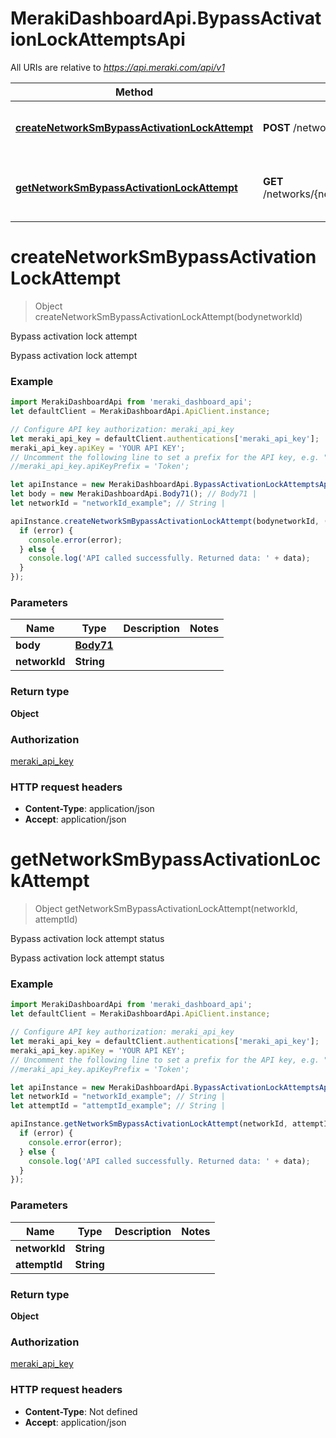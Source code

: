 # MerakiDashboardApi.BypassActivationLockAttemptsApi

All URIs are relative to *https://api.meraki.com/api/v1*

Method | HTTP request | Description
------------- | ------------- | -------------
[**createNetworkSmBypassActivationLockAttempt**](BypassActivationLockAttemptsApi.md#createNetworkSmBypassActivationLockAttempt) | **POST** /networks/{networkId}/sm/bypassActivationLockAttempts | Bypass activation lock attempt
[**getNetworkSmBypassActivationLockAttempt**](BypassActivationLockAttemptsApi.md#getNetworkSmBypassActivationLockAttempt) | **GET** /networks/{networkId}/sm/bypassActivationLockAttempts/{attemptId} | Bypass activation lock attempt status

<a name="createNetworkSmBypassActivationLockAttempt"></a>
# **createNetworkSmBypassActivationLockAttempt**
> Object createNetworkSmBypassActivationLockAttempt(bodynetworkId)

Bypass activation lock attempt

Bypass activation lock attempt

### Example
```javascript
import MerakiDashboardApi from 'meraki_dashboard_api';
let defaultClient = MerakiDashboardApi.ApiClient.instance;

// Configure API key authorization: meraki_api_key
let meraki_api_key = defaultClient.authentications['meraki_api_key'];
meraki_api_key.apiKey = 'YOUR API KEY';
// Uncomment the following line to set a prefix for the API key, e.g. "Token" (defaults to null)
//meraki_api_key.apiKeyPrefix = 'Token';

let apiInstance = new MerakiDashboardApi.BypassActivationLockAttemptsApi();
let body = new MerakiDashboardApi.Body71(); // Body71 | 
let networkId = "networkId_example"; // String | 

apiInstance.createNetworkSmBypassActivationLockAttempt(bodynetworkId, (error, data, response) => {
  if (error) {
    console.error(error);
  } else {
    console.log('API called successfully. Returned data: ' + data);
  }
});
```

### Parameters

Name | Type | Description  | Notes
------------- | ------------- | ------------- | -------------
 **body** | [**Body71**](Body71.md)|  | 
 **networkId** | **String**|  | 

### Return type

**Object**

### Authorization

[meraki_api_key](../README.md#meraki_api_key)

### HTTP request headers

 - **Content-Type**: application/json
 - **Accept**: application/json

<a name="getNetworkSmBypassActivationLockAttempt"></a>
# **getNetworkSmBypassActivationLockAttempt**
> Object getNetworkSmBypassActivationLockAttempt(networkId, attemptId)

Bypass activation lock attempt status

Bypass activation lock attempt status

### Example
```javascript
import MerakiDashboardApi from 'meraki_dashboard_api';
let defaultClient = MerakiDashboardApi.ApiClient.instance;

// Configure API key authorization: meraki_api_key
let meraki_api_key = defaultClient.authentications['meraki_api_key'];
meraki_api_key.apiKey = 'YOUR API KEY';
// Uncomment the following line to set a prefix for the API key, e.g. "Token" (defaults to null)
//meraki_api_key.apiKeyPrefix = 'Token';

let apiInstance = new MerakiDashboardApi.BypassActivationLockAttemptsApi();
let networkId = "networkId_example"; // String | 
let attemptId = "attemptId_example"; // String | 

apiInstance.getNetworkSmBypassActivationLockAttempt(networkId, attemptId, (error, data, response) => {
  if (error) {
    console.error(error);
  } else {
    console.log('API called successfully. Returned data: ' + data);
  }
});
```

### Parameters

Name | Type | Description  | Notes
------------- | ------------- | ------------- | -------------
 **networkId** | **String**|  | 
 **attemptId** | **String**|  | 

### Return type

**Object**

### Authorization

[meraki_api_key](../README.md#meraki_api_key)

### HTTP request headers

 - **Content-Type**: Not defined
 - **Accept**: application/json

